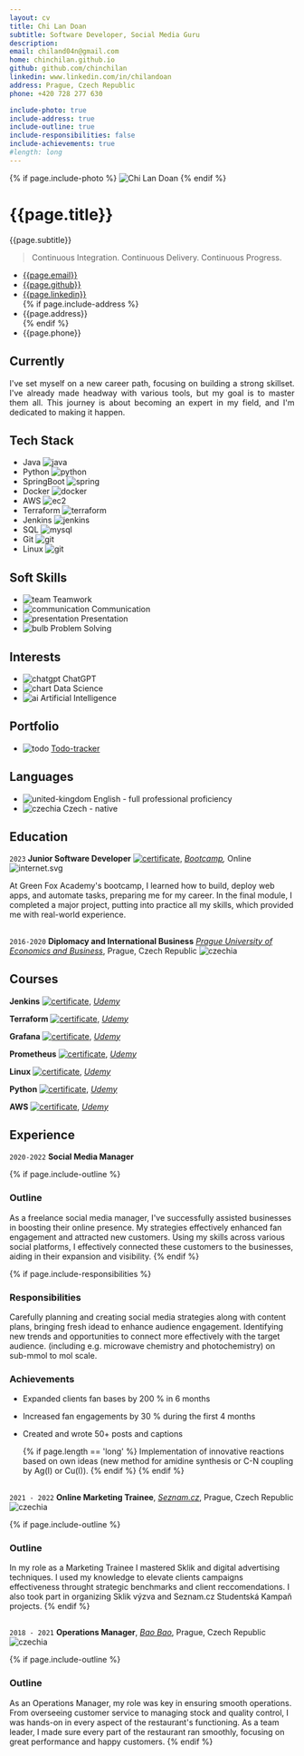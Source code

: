 ```yaml
---
layout: cv
title: Chi Lan Doan 
subtitle: Software Developer, Social Media Guru
description: 
email: chiland04n@gmail.com
home: chinchilan.github.io
github: github.com/chinchilan
linkedin: www.linkedin.com/in/chilandoan
address: Prague, Czech Republic
phone: +420 728 277 630

include-photo: true
include-address: true
include-outline: true
include-responsibilities: false
include-achievements: true
#length: long
---
```


{% if page.include-photo %}
<img id="photo" src="assets/photo/Lan.png" alt="Chi Lan Doan">
{% endif %}

# {{page.title}}

{{page.subtitle}}

> Continuous Integration. Continuous Delivery. Continuous Progress.

<ul id="web-address">
<li><i class="fa-solid fa-at"></i><a href="mailto:{{page.email}}">{{page.email}}</a></li>
<li><i class="fa-brands fa-github"></i><a href="https://{{page.github}}">{{page.github}}</a></li>
<li><i class="fa-brands fa-linkedin"></i><a href="https://{{page.linkedin}}">{{page.linkedin}}</a></li>
{% if page.include-address %}
<li><i class="fa-solid fa-home"></i>{{page.address}}</li>
{% endif %}
<li><i class="fa-solid fa-phone"></i>{{page.phone}}</li>
</ul>

[//]: # (<li><i class="fa-solid fa-house-laptop"></i><a href="https://{{page.home}}">{{page.home}}</a></li>)

## Currently

<p style="text-align: justify">
I've set myself on a new career path, focusing on building a strong skillset. I've already made headway with various tools, but my goal is to master them all. This journey is about becoming an expert in my field, and I'm dedicated to making it happen.
</p>

## Tech Stack

+ <i class="fa-solid fa-star"></i>Java ![java](assets/icons/java.svg)
+ <i class="fa-solid fa-star-half-stroke"></i>Python ![python](assets/icons/python.svg)
+ <i class="fa-solid fa-star"></i>SpringBoot ![spring](assets/icons/spring.svg)
+ <i class="fa-solid fa-star-half-stroke"></i>Docker ![docker](assets/icons/docker.svg)
+ <i class="fa-solid fa-star"></i>AWS ![ec2](assets/icons/ec2.svg)
+ <i class="fa-solid fa-star-half-stroke"></i>Terraform ![terraform](assets/icons/terraform.svg)
+ <i class="fa-solid fa-star"></i>Jenkins ![jenkins](assets/icons/jenkins.svg)
+ <i class="fa-solid fa-star-half-stroke"></i>SQL ![mysql](assets/icons/mysql.svg)
+ <i class="fa-solid fa-star-half-stroke"></i>Git ![git](assets/icons/git.svg)
+ <i class="fa-solid fa-star-half-stroke"></i>Linux ![git](assets/icons/linux.svg)

[//]: # (<i class="fa-solid fa-star"></i>)
[//]: # (<i class="fa-solid fa-star-half-stroke"></i>)
[//]: # (<i class="fa-regular fa-star"></i>)

## Soft Skills

+ ![team](assets/icons/team.svg)
  Teamwork
+ ![communication](assets/icons/communication.svg)
  Communication
+ ![presentation](assets/icons/presentation.svg)
  Presentation
+ ![bulb](assets/icons/bulb.svg)
  Problem Solving

## Interests

+ ![chatgpt](assets/icons/chatgpt.svg)
  ChatGPT
+ ![chart](assets/icons/chart.svg)
  Data Science
+ ![ai](assets/icons/ai.svg)
  Artificial Intelligence


## Portfolio

+ ![todo](assets/icons/todo.svg) [Todo-tracker](https://{{page.github}}/todo)

## Languages

+ ![united-kingdom](assets/icons/united-kingdom.svg) English - full professional proficiency
+ ![czechia](assets/icons/czechia.svg) Czech - native

## Education

`2023`
**Junior Software Developer**
[![certificate](assets/icons/certificate.svg)](assets/certs/green-fox-academy-certificate.pdf),
_[Bootcamp](https://www.greenfoxacademy.com/en/home),_ 
Online
![internet.svg](assets/icons/internet.svg)


At Green Fox Academy's bootcamp, I learned how to build, deploy web apps, and automate tasks, preparing me for my career. In the final module, I completed a major project, putting into practice all my skills, which provided me with real-world experience.

<h2> </h2>

`2016-2020`
**Diplomacy and International Business**
_[Prague University of Economics and Business](https://www.vse.cz/english/)_, 
Prague, Czech Republic
![czechia](assets/icons/czechia.svg)

## Courses

**Jenkins**
[![certificate](assets/icons/certificate.svg)](assets/certs/codecademy-certificate.pdf),
_[Udemy](https://www.udemy.com)_

**Terraform**
[![certificate](assets/icons/certificate.svg)](assets/certs/codecademy-certificate.pdf),
_[Udemy](https://www.udemy.com)_

**Grafana**
[![certificate](assets/icons/certificate.svg)](assets/certs/codecademy-certificate.pdf),
_[Udemy](https://www.udemy.com)_

**Prometheus**
[![certificate](assets/icons/certificate.svg)](assets/certs/codecademy-certificate.pdf),
_[Udemy](https://www.udemy.com)_

**Linux**
[![certificate](assets/icons/certificate.svg)](assets/certs/codecademy-certificate.pdf),
_[Udemy](https://www.udemy.com)_

**Python**
[![certificate](assets/icons/certificate.svg)](assets/certs/codecademy-certificate.pdf),
_[Udemy](https://www.udemy.com)_

**AWS**
[![certificate](assets/icons/certificate.svg)](assets/certs/codecademy-certificate.pdf),
_[Udemy](https://www.udemy.com)_

## Experience

`2020-2022`
**Social Media Manager**

{% if page.include-outline %}
### Outline

As a freelance social media manager, I've successfully assisted businesses in boosting their online presence. My strategies effectively enhanced fan engagement and attracted new customers. Using my skills across various social platforms, I effectively connected these customers to the businesses, aiding in their expansion and visibility.
{% endif %}

{% if page.include-responsibilities %}
### Responsibilities

Carefully planning and creating social media strategies along with content plans, bringing fresh idead to enhance audience engagement. Identifying new trends and opportunities to connect more effectively with the target audience.
(including e.g. microwave chemistry and photochemistry) on sub-mmol to mol scale.

### Achievements

- Expanded clients fan bases by 200 % in 6 months 
- Increased fan engagements by 30 % during the first 4 months 
- Created and wrote 50+ posts and captions

  {% if page.length == 'long' %}
Implementation of innovative reactions based on own ideas 
(new method for amidine synthesis or C-N coupling by Ag(I) or Cu(I)).
  {% endif %}
{% endif %}

<h2> </h2>

`2021 - 2022`
**Online Marketing Trainee**,
_[Seznam.cz](http://www.seznam.cz/)_,
Prague, Czech Republic
![czechia](assets/icons/czechia.svg)

{% if page.include-outline %}
### Outline

In my role as a Marketing Trainee I mastered Sklik and digital advertising techniques. I used my knowledge to elevate clients campaigns effectiveness throught strategic benchmarks and client reccomendations. I also took part in organizing Sklik výzva and Seznam.cz Studentská Kampaň projects.
{% endif %}

<h2> </h2>

`2018 - 2021`
**Operations Manager**,
_[Bao Bao](http://www.bistrobaobao.cz/welcome.html)_,
Prague, Czech Republic
![czechia](assets/icons/czechia.svg)

{% if page.include-outline %}
### Outline

As an Operations Manager, my role was key in ensuring smooth operations. From overseeing customer service to managing stock and quality control, I was hands-on in every aspect of the restaurant's functioning. As a team leader, I made sure every part of the restaurant ran smoothly, focusing on great performance and happy customers.
{% endif %}


<!-- ### Footer

Last updated: December 2023 -->
